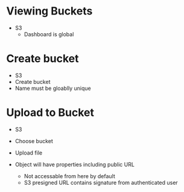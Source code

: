 # Viewing Buckets
- S3
	- Dashboard is global

# Create bucket

- S3
- Create bucket
- Name must be gloablly unique

# Upload to Bucket

- S3
- Choose bucket
- Upload file

- Object will have properties including public URL
	- Not accessable from here by default
	- S3 presigned URL contains signature from authenticated user